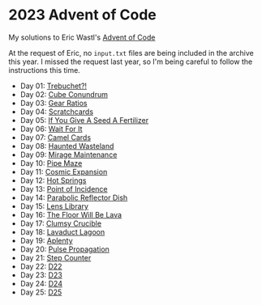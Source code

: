 # 2023 Advent of Code

My solutions to Eric Wastl's [Advent of Code](https://adventofcode.com/2023/)

At the request of Eric, no `input.txt` files are being included in the archive this year. I missed the request last year, so I'm  being careful to follow the instructions this time.

* Day 01: [Trebuchet?!](./01)
* Day 02: [Cube Conundrum](./02)
* Day 03: [Gear Ratios](./03)
* Day 04: [Scratchcards](./04)
* Day 05: [If You Give A Seed A Fertilizer](./05)
* Day 06: [Wait For It](./06)
* Day 07: [Camel Cards](./07)
* Day 08: [Haunted Wasteland](./08)
* Day 09: [Mirage Maintenance](./09)
* Day 10: [Pipe Maze](./10)
* Day 11: [Cosmic Expansion](./11)
* Day 12: [Hot Springs](./12)
* Day 13: [Point of Incidence](./13)
* Day 14: [Parabolic Reflector Dish](./14)
* Day 15: [Lens Library](./15)
* Day 16: [The Floor Will Be Lava](./16)
* Day 17: [Clumsy Crucible](./17)
* Day 18: [Lavaduct Lagoon](./18)
* Day 19: [Aplenty](./19)
* Day 20: [Pulse Propagation](./20)
* Day 21: [Step Counter](./21)
* Day 22: [D22](./22)
* Day 23: [D23](./23)
* Day 24: [D24](./24)
* Day 25: [D25](./25)
